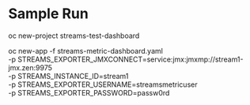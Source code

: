 # Sample Run

oc new-project streams-test-dashboard

oc new-app -f streams-metric-dashboard.yaml \
   -p STREAMS_EXPORTER_JMXCONNECT=service:jmx:jmxmp://stream1-jmx.zen:9975 \
   -p STREAMS_INSTANCE_ID=stream1 \
   -p STREAMS_EXPORTER_USERNAME=streamsmetricuser \
   -p STREAMS_EXPORTER_PASSWORD=passw0rd
